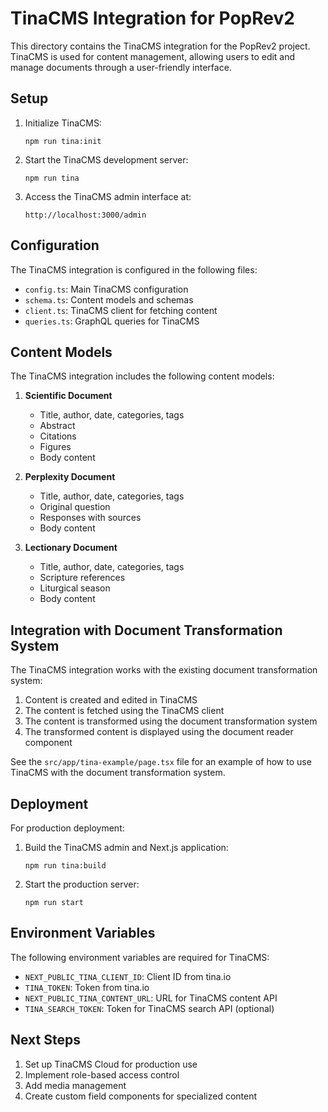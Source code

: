 # TinaCMS Integration for PopRev2

This directory contains the TinaCMS integration for the PopRev2 project. TinaCMS is used for content management, allowing users to edit and manage documents through a user-friendly interface.

## Setup

1. Initialize TinaCMS:

   ```
   npm run tina:init
   ```

2. Start the TinaCMS development server:

   ```
   npm run tina
   ```

3. Access the TinaCMS admin interface at:
   ```
   http://localhost:3000/admin
   ```

## Configuration

The TinaCMS integration is configured in the following files:

- `config.ts`: Main TinaCMS configuration
- `schema.ts`: Content models and schemas
- `client.ts`: TinaCMS client for fetching content
- `queries.ts`: GraphQL queries for TinaCMS

## Content Models

The TinaCMS integration includes the following content models:

1. **Scientific Document**

   - Title, author, date, categories, tags
   - Abstract
   - Citations
   - Figures
   - Body content

2. **Perplexity Document**

   - Title, author, date, categories, tags
   - Original question
   - Responses with sources
   - Body content

3. **Lectionary Document**
   - Title, author, date, categories, tags
   - Scripture references
   - Liturgical season
   - Body content

## Integration with Document Transformation System

The TinaCMS integration works with the existing document transformation system:

1. Content is created and edited in TinaCMS
2. The content is fetched using the TinaCMS client
3. The content is transformed using the document transformation system
4. The transformed content is displayed using the document reader component

See the `src/app/tina-example/page.tsx` file for an example of how to use TinaCMS with the document transformation system.

## Deployment

For production deployment:

1. Build the TinaCMS admin and Next.js application:

   ```
   npm run tina:build
   ```

2. Start the production server:
   ```
   npm run start
   ```

## Environment Variables

The following environment variables are required for TinaCMS:

- `NEXT_PUBLIC_TINA_CLIENT_ID`: Client ID from tina.io
- `TINA_TOKEN`: Token from tina.io
- `NEXT_PUBLIC_TINA_CONTENT_URL`: URL for TinaCMS content API
- `TINA_SEARCH_TOKEN`: Token for TinaCMS search API (optional)

## Next Steps

1. Set up TinaCMS Cloud for production use
2. Implement role-based access control
3. Add media management
4. Create custom field components for specialized content
